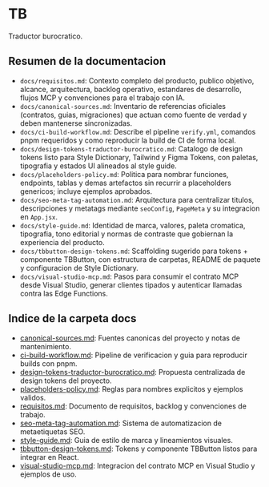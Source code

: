 # TB

Traductor burocratico.

## Resumen de la documentacion

- `docs/requisitos.md`: Contexto completo del producto, publico objetivo, alcance, arquitectura, backlog operativo, estandares de desarrollo, flujos MCP y convenciones para el trabajo con IA.
- `docs/canonical-sources.md`: Inventario de referencias oficiales (contratos, guias, migraciones) que actuan como fuente de verdad y deben mantenerse sincronizadas.
- `docs/ci-build-workflow.md`: Describe el pipeline `verify.yml`, comandos pnpm requeridos y como reproducir la build de CI de forma local.
- `docs/design-tokens-traductor-burocratico.md`: Catalogo de design tokens listo para Style Dictionary, Tailwind y Figma Tokens, con paletas, tipografia y estados UI alineados al style guide.
- `docs/placeholders-policy.md`: Politica para nombrar funciones, endpoints, tablas y demas artefactos sin recurrir a placeholders genericos; incluye ejemplos aprobados.
- `docs/seo-meta-tag-automation.md`: Arquitectura para centralizar titulos, descripciones y metatags mediante `seoConfig`, `PageMeta` y su integracion en `App.jsx`.
- `docs/style-guide.md`: Identidad de marca, valores, paleta cromatica, tipografia, tono editorial y normas de contraste que gobiernan la experiencia del producto.
- `docs/tbbutton-design-tokens.md`: Scaffolding sugerido para tokens + componente TBButton, con estructura de carpetas, README de paquete y configuracion de Style Dictionary.
- `docs/visual-studio-mcp.md`: Pasos para consumir el contrato MCP desde Visual Studio, generar clientes tipados y autenticar llamadas contra las Edge Functions.

## Indice de la carpeta docs

- [canonical-sources.md](docs/canonical-sources.md): Fuentes canonicas del proyecto y notas de mantenimiento.
- [ci-build-workflow.md](docs/ci-build-workflow.md): Pipeline de verificacion y guia para reproducir builds con pnpm.
- [design-tokens-traductor-burocratico.md](docs/design-tokens-traductor-burocratico.md): Propuesta centralizada de design tokens del proyecto.
- [placeholders-policy.md](docs/placeholders-policy.md): Reglas para nombres explicitos y ejemplos validos.
- [requisitos.md](docs/requisitos.md): Documento de requisitos, backlog y convenciones de trabajo.
- [seo-meta-tag-automation.md](docs/seo-meta-tag-automation.md): Sistema de automatizacion de metaetiquetas SEO.
- [style-guide.md](docs/style-guide.md): Guia de estilo de marca y lineamientos visuales.
- [tbbutton-design-tokens.md](docs/tbbutton-design-tokens.md): Tokens y componente TBButton listos para integrar en React.
- [visual-studio-mcp.md](docs/visual-studio-mcp.md): Integracion del contrato MCP en Visual Studio y ejemplos de uso.